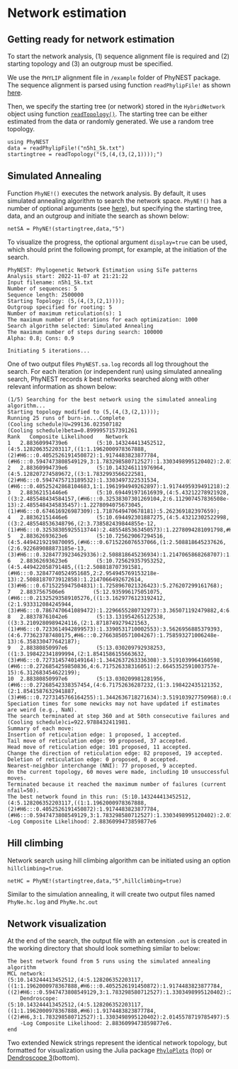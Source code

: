 # Network estimation

## Getting ready for network estimation
To start the network analysis, (1) sequence alignment file is required and (2) starting topology and (3) an outgroup must be specified.

We use the `PHYLIP` alignment file in `/example` folder of PhyNEST package. The sequence alignment is parsed using function `readPhylipFile!` as shown [here](https://sungsik-kong.github.io/PhyNEST.jl/dev/manual/input/#Parsing-DNA-alignment-data). 

Then, we specify the starting tree (or network) stored in the `HybridNetwork` object using function [`readTopology()`](https://crsl4.github.io/PhyloNetworks.jl/latest/lib/public/#PhyloNetworks.readTopology). The starting tree can be either estimated from the data or randomly generated. We use a random tree topology.

```@julia netest
using PhyNEST
data = readPhylipFile!("n5h1_5k.txt")
startingtree = readTopology("(5,(4,(3,(2,1))));")
```

## Simulated Annealing
Function `PhyNE!()` executes the network analysis. By default, it uses simulated annealing algorithm to search the network space. `PhyNE!()` has a number of optional arguments (see [here](https://sungsik-kong.github.io/PhyNEST.jl/dev/#PhyNEST.PhyNE!)), but specifying the starting tree, data, and an outgroup and initiate the search as shown below: 
```@julia netest
netSA = PhyNE!(startingtree,data,"5")
```
To visualize the progress, the optional argument `display=true` can be used, which should print the following prompt, for example, at the initiation of the search.

    PhyNEST: Phylogenetic Network Estimation using SiTe patterns
    Analysis start: 2022-11-07 at 21:21:22
    Input filename: n5h1_5k.txt
    Number of sequences: 5 
    Sequence length: 2500000
    Starting Topology: (5,(4,(3,(2,1))));
    Outgroup specified for rooting: 5
    Number of maximum reticulation(s): 1
    The maximum number of iterations for each optimization: 1000
    Search algorithm selected: Simulated Annealing
    The maximum number of steps during search: 100000
    Alpha: 0.8; Cons: 0.9

    Initiating 5 iterations...

One of two output files `PhyNEST.sa.log` records all log throughout the search. For each iteration (or independent run) using simulated annealing search, PhyNEST records *k* best networks searched along with other relevant information as shown below:

    (1/5) Searching for the best network using the simulated annealing algorithm...
    Starting topology modified to (5,(4,(3,(2,1))));
    Running 25 runs of burn-in...Complete 
    (Cooling schedule)U=299136.023507182
    (Cooling schedule)beta=0.8999957157391261
    Rank   Composite Likelihood    Network
    1	2.88360994739e6         (5:10.143244413452512,(4:5.128206352203117,((1:1.1962000978367888,(2)#H6:::0.4052526191450872):1.9174483823877784,(#H6:::0.5947473808549129,3:1.783298580712527):1.3303498995120402):2.0145578719785497):5.015038061249395);
    2	2.88360994739e6         (5:10.143246111976964,(4:5.128207274589672,((3:1.7832993566222581,(2)#H6:::0.5947475713189532):1.3303497322531534,(#H6:::0.40525242868104683,1:1.1961994949262897):1.9174495939491218):2.01455818571426):5.0150388373872925);
    3	2.88362151446e6         (5:10.694491971616939,(4:5.43212278921928,((3:2.485548434584157,(#H6:::0.32538307301269104,2:6.112907457836508e-13):2.4855484345835457):1.2278094075673045,(1)#H6:::0.674616926987309):1.7187649470678181):5.262369182397659);
    4	2.88362151446e6         (5:10.694492301887275,(4:5.43212302522998,((3:2.485548536348796,(2:3.738582439844855e-12,(1)#H6:::0.32538305925513744):2.4855485363450573):1.2278094281091798,#H6:::0.6746169407448626):1.7187650607720037):5.262369276657295);
    5	2.88362693623e6         (5:10.725629067294516,(4:5.4494219219870095,(#H6:::0.6715226076537066,(1:2.508818645237626,(2:6.922689088873185e-13,(3)#H6:::0.32847739234629336):2.508818645236934):1.2147065868268707):1.7258966899225126):5.276207145307507);
    6	2.88362693623e6         (5:10.725629357953252,(4:5.449422058791485,((1:2.508818707391581,(#H6:::0.32847740524951685,2:2.954945769153218e-13):2.5088187073912858):1.2147066492672614,(3)#H6:::0.6715225947504831):1.7258967021326423):5.276207299161768);
    7	2.8837567506e6         (5:12.935996175051075,(#H6:::0.21325293589105276,((1:3.1629776123192412,(2:1.933312084245944,(3)#H6:::0.7867470641089472):1.2296655280732973):3.365071192479882,4:6.528048804799123):1.170591428480983):5.237355941770969);
    8	2.88378761042e6         (5:13.131954265122538,((3:3.2109280989424116,(2:1.8718749279421563,(1)#H6:::0.7233614942899573):1.3390531710002553):3.5626956885379393,(4:6.773623787480175,#H6:::0.27663850571004267):1.758593271006248e-13):6.358330477642187);
    9	2.88380850997e6         (5:13.030209792938253,((1:3.198422341899994,(2:1.8541586155663632,(3)#H6:::0.7273145740149164):1.3442637263336308):3.5191039964160598,(#H6:::0.2726854259850836,4:6.717526338316051):2.6645352591003757e-15):6.312683454622199);
    10	2.88380850997e6         (5:13.030209981281956,(#H6:::0.27268542338357454,(4:6.71752636287232,(1:3.198422435121352,(2:1.8541587632941887,(3)#H6:::0.7273145766164255):1.3442636718271634):3.519103927750968):0.0):6.312683618409636);
    Speciation times for some newicks may not have updated if estimates are weird (e.g., NaN).
    The search terminated at step 360 and at 50th consecutive failures and (Cooling schedule)ci=922.9788432411981.
    Summary of each move:
    Insertion of reticulation edge: 1 proposed, 1 accepted.
    Tail move of reticulation edge: 99 proposed, 37 accepted. 
    Head move of reticulation edge: 101 proposed, 11 accepted.
    Change the direction of reticulation edge: 82 proposed, 19 accepted.
    Deletion of reticulation edge: 0 proposed, 0 accepted.
    Nearest-neighbor interchange (NNI): 77 proposed, 9 accepted.
    On the current topology, 60 moves were made, including 10 unsuccessful moves.
    Terminated because it reached the maximum number of failures (current nfail=50).
    The best network found in this run: (5:10.143244413452512,(4:5.128206352203117,((1:1.1962000978367888,(2)#H6:::0.4052526191450872):1.9174483823877784,(#H6:::0.5947473808549129,3:1.783298580712527):1.3303498995120402):2.0145578719785497):5.015038061249395);
    -Log Composite Likelihood: 2.8836099473859877e6 

## Hill climbing
Network search using hill climbing algorithm can be initiated using an option `hillclimbing=true`.

```@julia netest
netHC = PhyNE!(startingtree,data,"5",hillclimbing=true)
```
Similar to the simulation annealing, it will create two output files named `PhyNe.hc.log` and `PhyNe.hc.out`





## Network visualization
At the end of the search, the output file with an extension `.out` is created in the working directory that should look something similar to below:

    The best network found from 5 runs using the simulated annealing algorithm
    MCL network: 
    (5:10.143244413452512,(4:5.128206352203117,((1:1.1962000978367888,#H6:::0.4052526191450872):1.9174483823877784,((2)#H6:::0.5947473808549129,3:1.783298580712527):1.3303498995120402):2.0145578719785497):5.015038061249395);
        Dendroscope: 
    (5:10.143244413452512,(4:5.128206352203117,((1:1.1962000978367888,#H6):1.9174483823877784,((2)#H6,3:1.783298580712527):1.3303498995120402):2.0145578719785497):5.015038061249395);
        -Log Composite Likelihood: 2.8836099473859877e6.
    end

Two extended Newick strings represent the identical network topology, but formatted for visualization using the Julia package [`PhyloPlots`](https://github.com/cecileane/PhyloPlots.jl) (top) or [Dendroscope 3](https://uni-tuebingen.de/en/fakultaeten/mathematisch-naturwissenschaftliche-fakultaet/fachbereiche/informatik/lehrstuehle/algorithms-in-bioinformatics/software/dendroscope/)(bottom).